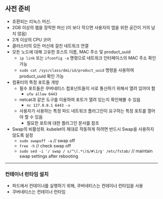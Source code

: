## 사전 준비
* 호환되는 리눅스 머신.
* 2GB 이상의 램을 장착한 머신
  (이 보다 작으면 사용자의 앱을 위한 공간이 거의 남지 않음)
* 2개 이상의 CPU 코어
* 클러스터의 모든 머신에 걸친 네트워크 연결
* 모든 노드에 대해 고유한 호스트 이름, MAC 주소 및 product_uuid
	* `ip link` 또는 `ifconfig -a` 명령으로 네트워크 인터페이스의 MAC 주소 확인 가능
	* `sudo cat /sys/class/dmi/id/product_uuid` 명령을 사용하여 product_uuid 확인 가능
* 컴퓨터의 특정 포트들 개방
	* 필수 포트들은 쿠버네티스 컴포넌트들이 서로 통신하기 위해서 열려 있어야 함
		* `ufw allow 6443`
	* netcat과 같은 도구를 이용하여 포트가 열려 있는지 확인해볼 수 있음
		* `nc 127.0.0.1 6443 -v`
	* 사용자가 사용하는 특정 파드 네트워크 플러그인이 요구하는 특정 포트를 열어야 할 수 있음
		* 필요한 포트에 대한 플러그인 문서를 참조
* Swap의 비활성화. kubelet이 제대로 작동하게 하려면 반드시 Swap을 사용하지 않도록 설정
	* `sudo swapoff -a` // swap off
	* `free -h` // check swap off
	* `sudo sed -i '/ swap / s/^\(.*\)$/#\1/g' /etc/fstab/` // maintain swap settings after rebooting

---
### 컨테이너 런타임 설치
* 파드에서 컨테이너를 실행하기 위해, 쿠버네티스는 컨테이너 런타임을 사용
* 쿠버네티스는 컨테이너 런타임 